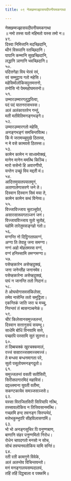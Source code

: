 ```yaml
---
title: ०९ नेक्खम्मज्झासयदीपनीयमकगाथा

---
```

नेक्खम्मज्झासयदीपनीयमकगाथा  
॥ नमो तस्स यतो महिमतो यस्स तमो न॥  
४९.  
दिस्वा निमित्तानि मदच्छिदानि,  
थीनं विरूपानि रतच्छिदानि।  
पापानि कम्मानि सुखच्छिदानि,  
लद्धानि ञाणानि भवच्छिदानि॥  
५०.  
पदित्तगेहा विय भेरवं रवं,  
रवं सम्मुट्ठाय गतो महेसि।  
महेसिमोलोकियपुत्तमत्तनो,  
तनोसि नो पेममहोघमत्तनो॥  
५१.  
उम्मारउम्मारगतुद्धरित्वा,  
पदं पदं यातनरासभस्स।  
अलं अलंकारतरेन गन्तुं,  
मती मतीवेतिमनङ्गभङ्गे॥  
५२.  
उम्मारउम्मारगतो महेसि,  
अनङ्गभङ्गं समचिन्तयित्थ।  
किं मे जरामच्‍चुमुखे ठितस्स,  
न मे वसे कामवसे ठितस्स॥  
५३.  
कामेन कामेन न साध्यमोक्खं,  
मानेन मानेन ममत्थि किञ्‍चि।  
मारो ससेनो हि अवारणीयो,  
यन्तेन उच्छुं विय मद्दती मं॥  
५४.  
आदित्तमुयातपयातमूनं,  
अताणालेणासरणे जने ते।  
दिस्वान दिस्वान सिवं मया ते,  
कामेन कामेन कथं विनेय्य॥  
५५.  
विज्‍जाविज्‍जाय चुतञ्‍चुपेतं,  
असारसारूपगतञ्‍जनं जनं।  
विज्‍जायविज्‍जाय युतो चुतोहं,  
पहोमि तारेतुमसङ्गहो गतो॥  
५६.  
मग्गन्ति नो दिट्ठिगतापवग्गं,  
अग्गा ति तेवाहु जना समग्गा।  
नग्गं अहो मोहतमस्स वग्गं,  
वग्गं हनिस्सामि तमग्गमग्गा॥  
५७.  
पसेय्हकारेन असेय्हदुक्खं,  
जना जनेन्तीह जनानमेव।  
पसेय्हकारेना असेय्हदुक्खं,  
पापं न जानन्ति ततो निदानं॥  
५८.  
ते ओघयोगासवसंकिलेसा,  
तमेव नासेन्ति ततो समुट्ठिता।  
एकन्तिकं जाति जरा च मच्‍चु,  
निरन्तरं तं ब्यसनञ्‍चनेकं॥  
५९.  
चीरं किलेसानसमुज्‍जलन्तं,  
दिस्वान सत्तानुसयं सयम्भू।  
साधेमि बोधिं विनयामि सत्ते,  
पच्छापि पस्सामि सुतं सुतन्तं॥  
६०.  
तं दिब्बचक्‍कं खुरचक्‍कमालं,  
रज्‍जं ससारज्‍जसमज्‍जमज्‍जं।  
ते बन्धवा बन्धनमागता परे,  
सुतो पसूतोयमनङ्गदूतो॥  
६१.  
समुज्‍जलन्तं वसती सतीसिरी,  
सिरीसपागारमिदं महाविसं।  
दद्दल्‍लमाना युवती वतीमा,  
सकण्टकायेव समञ्‍जसञ्‍जसे॥  
६२.  
यस्सा विराजितसिरी सिरियापि नत्थि,  
तस्सावलोकिय न तित्तिवसानमत्थि।  
गच्छामि हन्द तवनङ्ग सिरप्पभेदं,  
मत्तेभकुम्भुपरि सीहविलासगामिं॥  
६३.  
भो भो अनङ्गसुचिर पि पनुण्णबाण,  
बाणानि संहर पनुण्णमितो निरोध।  
रोधेन चापदगतो मनसो न सोच,  
सोचं तवप्पनवलोकिय यामि सन्तिं॥  
६४.  
रती रती कामगुणे विवेके,  
अलं अलन्तेव विचिन्तयन्तो।  
मनं मनङ्गालयसम्पदालयं,  
तहिं तहिं दिट्ठबाला व पक्‍कमि॥  